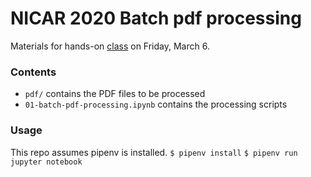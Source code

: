 # NICAR 2020 Batch pdf processing
Materials for hands-on [class](https://ireapps.github.io/nicar-2020-schedule#20200306_pdf_3_batch_pdf_processing_1113) on Friday, March 6.

### Contents
- `pdf/` contains the PDF files to be processed
- `01-batch-pdf-processing.ipynb` contains the processing scripts

### Usage
This repo assumes pipenv is installed.
`$ pipenv install`
`$ pipenv run jupyter notebook`
